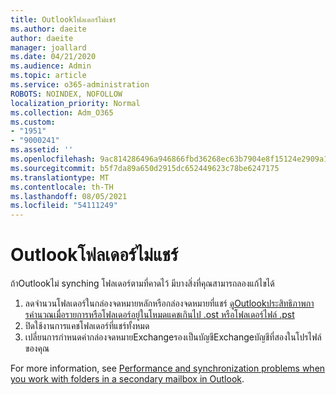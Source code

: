 ```yaml
---
title: Outlookโฟลเดอร์ไม่แชร์
ms.author: daeite
author: daeite
manager: joallard
ms.date: 04/21/2020
ms.audience: Admin
ms.topic: article
ms.service: o365-administration
ROBOTS: NOINDEX, NOFOLLOW
localization_priority: Normal
ms.collection: Adm_O365
ms.custom:
- "1951"
- "9000241"
ms.assetid: ''
ms.openlocfilehash: 9ac814286496a946866fbd36268ec63b7904e8f15124e2909a134805fc615a7a
ms.sourcegitcommit: b5f7da89a650d2915dc652449623c78be6247175
ms.translationtype: MT
ms.contentlocale: th-TH
ms.lasthandoff: 08/05/2021
ms.locfileid: "54111249"
---
```

# <a name="outlook-not-synching-folders"></a>Outlookโฟลเดอร์ไม่แชร์

ถ้าOutlookไม่ synching โฟลเดอร์ตามที่คาดไว้ มีบางสิ่งที่คุณสามารถลองแก้ไขได้

1. ลดจํานวนโฟลเดอร์ในกล่องจดหมายหลักหรือกล่องจดหมายที่แชร์ [ดูOutlookประสิทธิภาพการคํานวณเมื่อรายการหรือโฟลเดอร์อยู่ในโหมดแคชเกินไป .ost หรือโฟลเดอร์ไฟล์ .pst](https://support.microsoft.com/help/2768656)
2. ปิดใช้งานการแคชโฟลเดอร์ที่แชร์ทั้งหมด
3. เปลี่ยนการกําหนดค่ากล่องจดหมายExchangeรองเป็นบัญชีExchangeบัญชีที่สองในโปรไฟล์ของคุณ

For more information, see [Performance and synchronization problems when you work with folders in a secondary mailbox in Outlook](https://support.microsoft.com/help/3115602).
